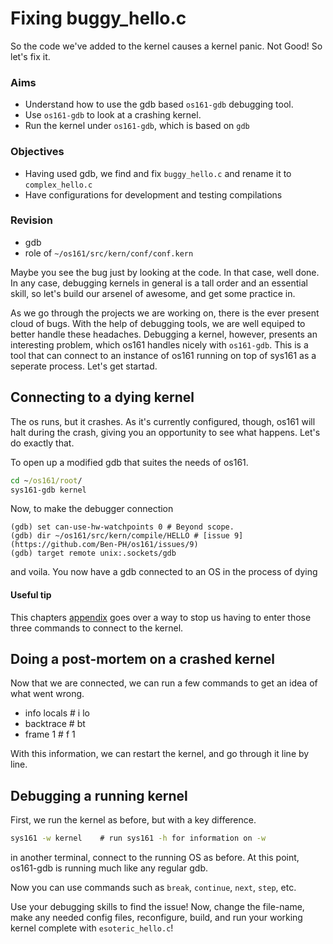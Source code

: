 # Fixing buggy_hello.c

So the code we've added to the kernel causes a kernel panic. Not Good! So let's fix it.

### Aims

* Understand how to use the gdb based `os161-gdb` debugging tool.
* Use `os161-gdb` to look at a crashing kernel.
* Run the kernel under `os161-gdb`, which is based on `gdb`

### Objectives

* Having used gdb, we find and fix `buggy_hello.c` and rename it to `complex_hello.c`
* Have configurations for development and testing compilations

### Revision

* gdb
* role of `~/os161/src/kern/conf/conf.kern`

Maybe you see the bug just by looking at the code. In that case, well done. In any case, debugging kernels in general is a tall order and an essential skill, so let's build our arsenel of awesome, and get some practice in.


As we go through the projects we are working on, there is the ever present cloud of bugs. With the help of debugging tools, we are well equiped to better handle these headaches. Debugging a kernel, however, presents an interesting problem, which os161 handles nicely with `os161-gdb`. This is a tool that can connect to an instance of os161 running on top of sys161 as a seperate process. Let's get startad.

## Connecting to a dying kernel

The os runs, but it crashes. As it's currently configured, though, os161 will halt during the crash, giving you an opportunity to see what happens. Let's do exactly that.


To open up a modified gdb that suites the needs of os161.
```cmd
cd ~/os161/root/
sys161-gdb kernel
```
 
Now, to make the debugger connection

``` gdb
(gdb) set can-use-hw-watchpoints 0 # Beyond scope.
(gdb) dir ~/os161/src/kern/compile/HELLO # [issue 9](https://github.com/Ben-PH/os161/issues/9)
(gdb) target remote unix:.sockets/gdb
```

and voila. You now have a gdb connected to an OS in the process of dying 
#### Useful tip
This chapters [appendix](./appendix.html) goes over a way to stop us having to enter those three commands to connect to the kernel.

## Doing a post-mortem on a crashed kernel

Now that we are connected, we can run a few commands to get an idea of what went wrong. 
* info locals   # i lo
* backtrace     # bt
* frame 1       # f 1

With this information, we can restart the kernel, and go through it line by line.

## Debugging a running kernel

First, we run the kernel as before, but with a key difference.
```cmd
sys161 -w kernel    # run sys161 -h for information on -w
```

in another terminal, connect to the running OS as before. At this point, os161-gdb is running much like any regular gdb.

Now you can use commands such as `break`, `continue`, `next`, `step`, etc. 

Use your debugging skills to find the issue! Now, change the file-name, make any needed config files, reconfigure, build, and run your working kernel complete with `esoteric_hello.c`!
